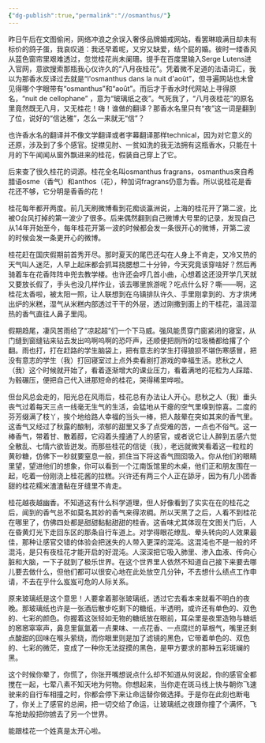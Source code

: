 ```yaml
---
{"dg-publish":true,"permalink":"//osmanthus/"}
---
```



昨日午后在文图偷闲，网络冲浪之余误入奢侈品牌婚戒网站，看罢琳琅满目却未有标价的鸽子蛋，我哀叹道：我还早着呢，又穷又缺爱，结个屁的婚。彼时一缕香风从蓝色窗帘里艰难透过，忽觉桂花尚未阑珊。提手在百度里输入Serge Lutens进入官网，意欲搜索那瓶我心仪许久的“八月夜桂花”。凭着微不足道的法语词汇，我以为那香水反译过去就是“l'osmanthus dans la nuit d'août”，但寻遍网站也未曾见得哪个字眼带有“osmanthus”和“août”。而后才于香水时代网站上寻得原名，“nuit de cellophane” ，意为“玻璃纸之夜”。气死我了，“八月夜桂花”的原名里竟然既无八月，又无桂花！嗨！谁做的翻译？那香水名里只有“夜”这一词是翻到了位，说好的“信达雅”，怎么一来就无“信”？

也许香水名的翻译并不像文学翻译或者字幕翻译那样technical，因为对它意义的还原，涉及到了多个感官。捉襟见肘、一贫如洗的我无法拥有这瓶香水，只能在十月的下午闻闻从窗外飘进来的桂花，假装自己穿上了它。

后来查了很久桂花的词源。桂花全名叫osmanthus fragrans，osmanthus来自希腊语osme（香气）和anthos（花），种加词fragrans仍意为香。所以说桂花是香花还不够，它分明是香香的花！

桂花每年都开两度。前几天刷微博看到花痴谈瀛洲说，上海的桂花开了第二波，比被O台风打掉的第一波少了很多。后来偶然翻到自己微博大号里的记录，发现自己从14年开始至今，每年桂花开第一波的时候都会发一条很开心的微博，开第二波的时候会发一条更开心的微博。

桂花赶在国庆假期前首秀开尽。那时夏天的尾巴还勾在人身上不肯走，又冷又热的天气叫人迷茫，人早上起床都会抓耳挠腮想二十分钟，今天究竟该穿啥好？然后再骑着车在花香阵阵中兜去教学楼。也许还会哼几首小曲，心想着这还没开学几天就又要放长假了，手头也没几样作业，该去哪里旅游呢？吃点什么好？嘶——啊，这桂花太香啦，被太阳一照，让人联想到在乌镇排队许久、手里刚拿到的、方才烘烤出炉的米糕，湿气从米糕内部透过干干的外层，透过刚撒到面上的干桂花，温润湿热的香气直往人鼻子里闯。

假期趋尾，凄风苦雨给了“凉起超”们一个下马威。强风能贯穿门窗紧闭的寝室，从门缝到窗缝钻来钻去发出呜啊呜啊的恐吓声，还顺便把厕所的垃圾桶都给撂了个翻。雨也打，打在赶路的学生脑袋上，把有意志的学生打得狼狈不堪伤寒感冒，把没有意志的学生（我）打回寝室过上点外卖看剧打游戏的幸福生活。悲秋之人（我）这个时候就开始了，看着逐渐增大的课业压力，看着满地的花粒为人踩踏、为毂碾压，便把自己代入进那短命的桂花，哭得稀里哗啦。

但台风总会走的，阳光总在风雨后，桂花总有办法让人开心。悲秋之人（我）垂头丧气过着每天三点一线毫无生气的生活，会猛地从干瘪的空气里嗅到惊喜。二度的芬芳缀满了枝丫，挨个地给路人幸福的当头一棒，把人敲晕在突如其来的香气里。这香气又经过了秋露的酿制，浓郁的甜里又多了点受难的苦，一点也不俗气。这一棒香气，带着甘、散着醇，它闷着头撞通了人的感官，或者说它让人醉到五感六觉全散乱、七情六欲皆迸发。而那些桂花的信徒（我），老远就微笑看着这一粒粒的黄砂糖，仿佛下一秒就要窒息一般，抓住当下将这香气囫囵吸入。你从他们的眼睛里望，望进他们的想象，你可以看到一个江南饭馆里的木桌，他们正和朋友围在一起，吃着一份刚浇上桂花酱的拉糕。兴许还有两三个人正在舔牙，因为有几小团香甜的桂花糯米渣渣黏在牙缝里不肯走。

桂花越夜越幽香。不知道这有什么科学道理，但人好像看到了实实在在的桂花之后，闻到的香气总不如莫名其妙的香气来得浓稠。所以天黑了之后，人看不到桂花在哪里了，仿佛四处都是甜甜黏黏甜甜的桂香。这香味尤其体现在文图关门后，人在昏黄灯光下走回东区的那条自行车道上。对学得眼花缭乱、晕头转向的人效果最佳，那种让感官交错的体验会把迷失的人带入更深的混沌。这混沌也不是一般的坏混沌，是只有夜桂花才能开启的好混沌。人深深把它吸入肺里、渗入血液、传向心脏和大脑，一下子就到了极乐世界。在这个世界里人依然不知道自己接下来要去哪儿要去做什么，但他们都可以很安心地在此处放空几分钟，不去想什么绩点工作申请，不去在乎什么岌岌可危的人际关系。

原来玻璃纸是这个意思！人要拿着那张玻璃纸，透过它去看本来就看不明白的夜晚。那玻璃纸也许是一张酒后散步吃剩下的糖纸，半透明，或许还有单色的、双色的、七彩的颜色。你握着这张轻如无物的糖纸放在眼前，耳朵里是夜里造物与糖纸的窸窸窣窣声，鼻息里氤氲着一点果味、一点花香、一点腐烂的草根气，嘴里还剩点酸甜的回味在喉头萦绕，而你眼里则是加了滤镜的黑色，它带着单色的、双色的、七彩的微茫，变成了一种你无法捉摸的黑色，是甲方要求的那种五彩斑斓的黑。

这个时候你晕了，你慌了，你张开嘴想说点什么却不知道从何说起，你的感官全都搅在一起，七荤八素不知天地为何物。你想起来，当你走在斑马线上快与朝你飞速驶来的自行车相撞之时，你都会停下来让命运替你做选择。于是你在此刻也断电了，你关上了感官的总闸，把一切交给了命运，让玻璃纸之夜跟你撞了个满怀，飞车抢劫般把你掳去了另一个世界。

能跟桂花一个姓真是太开心啦。